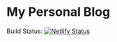 # My Personal Blog

Build Status: [![Netlify Status](https://api.netlify.com/api/v1/badges/ec9f3b13-f11d-46ba-a5c3-fd24b72dc66b/deploy-status)](https://app.netlify.com/sites/winters-skyblogger/deploys)
